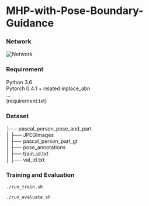 # MHP-with-Pose-Boundary-Guidance
### Network
![Network](https://github.com/scmales/MHP-with-Pose-and-Boundary-Guidance/tree/master/images/network.png)
### Requirement
Python 3.6<br>
Pytorch 0.4.1 + related inplace_abn<br>
...<br>
(requirement.txt)
### Dataset
├── pascal_person_pose_and_part <br>
│ ├── JPEGImages <br>
│ ├── pascal_person_part_gt<br>
│ ├── pose_annotations<br>
│ ├── train_id.txt<br>
│ ├── val_id.txt<br>
### Training and Evaluation
```
./run_train.sh
```
```
./run_evaluate.sh
```
 
